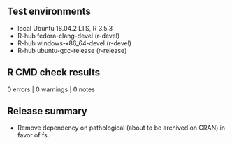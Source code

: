 ## Test environments
- local Ubuntu 18.04.2 LTS, R 3.5.3
- R-hub fedora-clang-devel (r-devel)
- R-hub windows-x86_64-devel (r-devel)
- R-hub ubuntu-gcc-release (r-release)

## R CMD check results

0 errors | 0 warnings |  0 notes

## Release summary

* Remove dependency on pathological (about to be archived on CRAN) in favor of fs.

